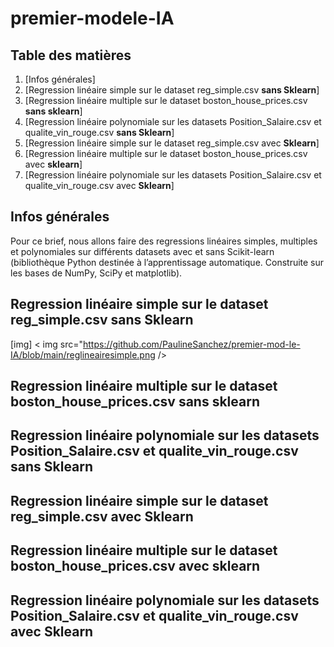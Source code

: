 # premier-modele-IA
## Table des matières
1. [Infos générales]
2. [Regression linéaire simple sur le dataset reg_simple.csv **sans Sklearn**]
3. [Regression linéaire multiple sur le dataset boston_house_prices.csv **sans sklearn**]
4. [Regression linéaire polynomiale sur les datasets Position_Salaire.csv et qualite_vin_rouge.csv **sans Sklearn**]
5. [Regression linéaire simple sur le dataset reg_simple.csv avec **Sklearn**]
6. [Regression linéaire multiple sur le dataset boston_house_prices.csv avec **sklearn**]
7. [Regression linéaire polynomiale sur les datasets Position_Salaire.csv et qualite_vin_rouge.csv avec **Sklearn**]
## Infos générales
Pour ce brief, nous allons faire des regressions linéaires simples, multiples et polynomiales sur différents datasets avec et sans Scikit-learn (bibliothèque Python destinée à l’apprentissage automatique. Construite sur les bases de NumPy, SciPy et matplotlib).
## Regression linéaire simple sur le dataset reg_simple.csv sans Sklearn
[img] < img src="https://github.com/PaulineSanchez/premier-mod-le-IA/blob/main/reglineairesimple.png />

## Regression linéaire multiple sur le dataset boston_house_prices.csv sans sklearn
## Regression linéaire polynomiale sur les datasets Position_Salaire.csv et qualite_vin_rouge.csv sans Sklearn
## Regression linéaire simple sur le dataset reg_simple.csv avec Sklearn
## Regression linéaire multiple sur le dataset boston_house_prices.csv avec sklearn
## Regression linéaire polynomiale sur les datasets Position_Salaire.csv et qualite_vin_rouge.csv avec Sklearn
